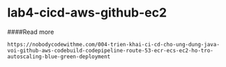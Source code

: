 # lab4-cicd-aws-github-ec2
####Read more
```
https://nobodycodewithme.com/004-trien-khai-ci-cd-cho-ung-dung-java-voi-github-aws-codebuild-codepipeline-route-53-ecr-ecs-ec2-ho-tro-autoscaling-blue-green-deployment
```